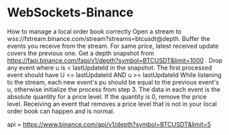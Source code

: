 # WebSockets-Binance

How to manage a local order book correctly
Open a stream to wss://fstream.binance.com/stream?streams=btcusdt@depth.
Buffer the events you receive from the stream. For same price, latest received update covers the previous one.
Get a depth snapshot from https://fapi.binance.com/fapi/v1/depth?symbol=BTCUSDT&limit=1000 .
Drop any event where u is < lastUpdateId in the snapshot.
The first processed event should have U <= lastUpdateId AND u >= lastUpdateId
While listening to the stream, each new event's pu should be equal to the previous event's u, otherwise initialize the process from step 3.
The data in each event is the absolute quantity for a price level.
If the quantity is 0, remove the price level.
Receiving an event that removes a price level that is not in your local order book can happen and is normal.

api = https://www.binance.com/api/v1/depth?symbol=BTCUSDT&limit=5
